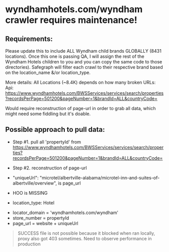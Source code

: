 
# wyndhamhotels.com/wyndham crawler requires maintenance!

## Requirements: 

Please update this to include ALL Wyndham child brands GLOBALLY (8431 locations). Once this one is passing QA, I will assign the rest of the Wyndham Hotels children to you and you can copy the same code to those directories).  Safegraph will filter each crawl to their respective brand based on the location_name &/or location_type.

More details: 
All Locations (~8.4K) depends on how many broken URLs:
Api: https://www.wyndhamhotels.com/BWSServices/services/search/properties?recordsPerPage=501200&pageNumber=1&brandId=ALL&countryCode=

Would require reconstruction of page-url in order to grab all data, which might need some fiddling but it's doable.


## Possible approach to pull data: 

- Step #1. pull all 'propertyId' from https://www.wyndhamhotels.com/BWSServices/services/search/properties?recordsPerPage=501200&pageNumber=1&brandId=ALL&countryCode=

- Step #2. reconstruction of page-url 

-  "uniqueUrl": "microtel/albertville-alabama/microtel-inn-and-suites-of-albertville/overview",  is page_url

- HOO is  MISSING

- location_type: Hotel 

* locator_domain = 'wyndhamhotels.com/wyndham'
* store_number = propertyId
* page_url = website + uniqueUrl


> SUCCESS file is not possible because it blocked when ran locally, proxy also got 403 sometimes. Need to observe performance in production


